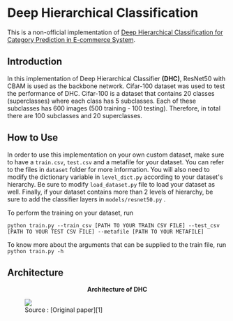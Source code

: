 ﻿# Deep Hierarchical Classification

This is a non-official implementation of [Deep Hierarchical Classification for Category Prediction in E-commerce System][1]. 

## Introduction
In this implementation of Deep Hierarchical Classifier **(DHC)**, ResNet50 with CBAM is used as the backbone network. Cifar-100 dataset was used to test the performance of DHC. Cifar-100 is a dataset that contains 20 classes (superclasses) where each class has 5 subclasses. Each of these subclasses has 600 images (500 training - 100 testing). Therefore, in total there are 100 subclasses and 20 superclasses. 

## How to Use
In order to use this implementation on your own custom dataset, make sure to have a ``train.csv``, ``test.csv`` and a metafile for your dataset. You can refer to the files in ```dataset``` folder for more information. You will also need to modify the dictionary variable in ```level_dict.py``` according to your dataset's hierarchy. Be sure to modify ```load_dataset.py``` file to load your dataset as well. Finally, if your dataset contains more than 2 levels of hierarchy, be sure to add the classifier layers in ```models/resnet50.py``` . 

To perform the training on your dataset, run
```
python train.py --train_csv [PATH TO YOUR TRAIN CSV FILE] --test_csv [PATH TO YOUR TEST CSV FILE] --metafile [PATH TO YOUR METAFILE]
```
To know more about the arguments that can be supplied to the train file, run
```python train.py -h```

## Architecture
 <div align="center"> 
<b>Architecture of DHC</b>
</div>
 <figure class="image">
  <img src="readme_images/arch.png">
  <figcaption> Source : [Original paper][1] </figcaption></div>
</figure>


[1]: https://arxiv.org/pdf/2005.06692.pdf "Deep Hierarchical Classification for Category Prediction in E-commerce System"

